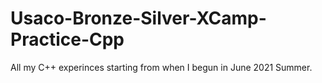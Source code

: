 # Usaco-Bronze-Silver-XCamp-Practice-Cpp
All my C++ experinces starting from when I begun in June 2021 Summer. 
